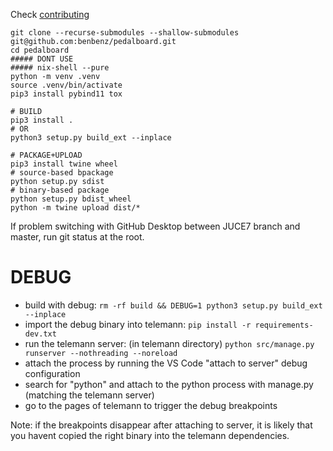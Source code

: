 Check [contributing]()

```
git clone --recurse-submodules --shallow-submodules git@github.com:benbenz/pedalboard.git
cd pedalboard
##### DONT USE
##### nix-shell --pure
python -m venv .venv
source .venv/bin/activate
pip3 install pybind11 tox

# BUILD
pip3 install .
# OR
python3 setup.py build_ext --inplace

# PACKAGE+UPLOAD
pip3 install twine wheel
# source-based bpackage
python setup.py sdist
# binary-based package
python setup.py bdist_wheel
python -m twine upload dist/*
```

If problem switching with GitHub Desktop between JUCE7 branch and master, run git status at the root. 

# DEBUG

- build with debug: `rm -rf build && DEBUG=1 python3 setup.py build_ext --inplace`
- import the debug binary into telemann: `pip install -r requirements-dev.txt `
- run the telemann server: (in telemann directory) `python src/manage.py runserver --nothreading --noreload`
- attach the process by running the VS Code "attach to server" debug configuration
- search for "python" and attach to the python process with manage.py (matching the telemann server)
- go to the pages of telemann to trigger the debug breakpoints

Note: if the breakpoints disappear after attaching to server, it is likely that you havent copied the right binary into the telemann dependencies.